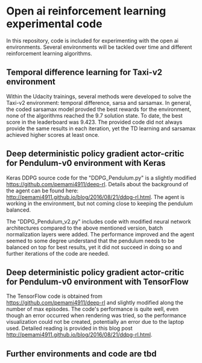# Open ai reinforcement learning experimental code
In this repository, code is included for experimenting with the open ai environments. Several environments will be tackled over time and different reinforcement learning algorithms.


## Temporal difference learning for Taxi-v2 environment

Within the Udacity trainings, several methods were developed to solve the Taxi-v2 environment: temporal difference, sarsa and sarsamax. In general, the coded sarsamax model provded the best rewards for the environment, none of the algorithms reached the 9.7 solution state. To date, the best score in the leaderboard was 9.423. The provided code did not always provide the same results in each iteration, yet the TD learning and sarsamax achieved higher scores at least once. 

## Deep deterministic policy gradient actor-critic for Pendulum-v0 environment with Keras
Keras DDPG source code for the "DDPG_Pendulum.py" is a slightly modified https://github.com/pemami4911/deep-rl. Details about the background of the agent can be found here: http://pemami4911.github.io/blog/2016/08/21/ddpg-rl.html. The agent is working in the environment, but not coming close to keeping the pendulum balanced.

The "DDPG_Pendulum_v2.py" includes code with modified neural network architectures compared to the above mentioned version, batch normalization layers were added. The performance improved and the agent seemed to some degree understand that the pendulum needs to be balanced on top for best results, yet it did not succeed in doing so and further iterations of the code are needed.

## Deep deterministic policy gradient actor-critic for Pendulum-v0 environment with TensorFlow

The TensorFlow code is obtained from https://github.com/pemami4911/deep-rl and slightly modified along the number of max episodes. The code's performance is quite well, even though an error occurred when rendering was tried, so the performance visualization could not be created, potentially an error due to the laptop used. Detailed reading is provided in this blog post http://pemami4911.github.io/blog/2016/08/21/ddpg-rl.html.

## Further environments and code are tbd
